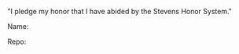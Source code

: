 "I pledge my honor that I have abided by the Stevens Honor System."

Name: <your name>

Repo: <url to repo>
